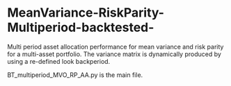 # MeanVariance-RiskParity-Multiperiod-backtested-
Multi period asset allocation performance for mean variance and risk parity for a multi-asset portfolio.
The variance matrix is dynamically produced by using a re-defined look backperiod. 

BT_multiperiod_MVO_RP_AA.py is the main file.
